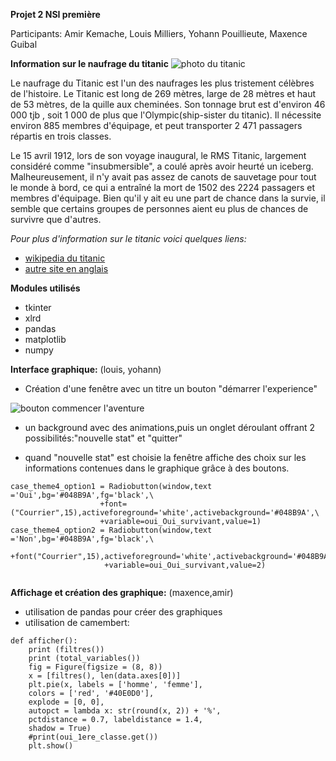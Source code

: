 __Projet 2 NSI première__
                                                          
                                                        
Participants: Amir Kemache, Louis Milliers, Yohann Pouillieute, Maxence Guibal
                                                       
                                                       
__Information sur le naufrage du titanic__
![photo du titanic](http://c.files.bbci.co.uk/1C60/production/_118046270_gettyimages-877330410.jpg)

Le naufrage du Titanic est l'un des naufrages les plus tristement célèbres de l'histoire. 
Le Titanic est long de 269 mètres, large de 28 mètres et haut de 53 mètres, de la quille aux cheminées. Son tonnage brut est d'environ 46 000 tjb , soit 1 000 de plus que l'Olympic(ship-sister du titanic). Il nécessite environ 885 membres d'équipage, et peut transporter 2 471 passagers répartis en trois classes. 

Le 15 avril 1912, lors de son voyage inaugural, le RMS Titanic, largement considéré comme "insubmersible", a coulé après avoir heurté un iceberg. Malheureusement, il n'y avait pas assez de canots de sauvetage pour tout le monde à bord, ce qui a entraîné la mort de 1502 des 2224 passagers et membres d'équipage. Bien qu'il y ait eu une part de chance dans la survie, il semble que certains groupes de personnes aient eu plus de chances de survivre que d'autres.  

*Pour plus d'information sur le titanic voici quelques liens:*
* [wikipedia du titanic](https://fr.wikipedia.org/wiki/Passagers_du_Titanic)
* [autre site en anglais](http://mashable.com/2016/04/14/titanic-survivors)


__Modules utilisés__
             
* tkinter
* xlrd
* pandas
* matplotlib
* numpy



__Interface graphique:__ (louis, yohann)


* Création d'une fenêtre avec un titre un bouton "démarrer l'experience"

![bouton commencer l'aventure](https://user-images.githubusercontent.com/91455596/154450920-27c0b2ac-292f-404f-bb2d-578d523042ad.PNG)
 
* un background avec des animations,puis un onglet déroulant offrant 2 possibilités:"nouvelle stat" et "quitter"

* quand "nouvelle stat" est choisie la fenêtre affiche des choix sur les informations contenues dans le graphique grâce à des boutons.
```
case_theme4_option1 = Radiobutton(window,text ='Oui',bg='#048B9A',fg='black',\
                    +font=("Courrier",15),activeforeground='white',activebackground='#048B9A',\
                    +variable=oui_Oui_survivant,value=1)
case_theme4_option2 = Radiobutton(window,text ='Non',bg='#048B9A',fg='black',\
                     +font("Courrier",15),activeforeground='white',activebackground='#048B9A',
                     +variable=oui_Oui_survivant,value=2)
    
 ```

__Affichage et création des graphique:__ (maxence,amir)
         
* utilisation de pandas pour créer des graphiques
* utilisation de camembert:
```
def afficher(): 
    print (filtres()) 
    print (total_variables()) 
    fig = Figure(figsize = (8, 8)) 
    x = [filtres(), len(data.axes[0])] 
    plt.pie(x, labels = ['homme', 'femme'], 
    colors = ['red', '#40E0D0'],  
    explode = [0, 0], 
    autopct = lambda x: str(round(x, 2)) + '%',  
    pctdistance = 0.7, labeldistance = 1.4,  
    shadow = True)  
    #print(oui_1ere_classe.get()) 
    plt.show()    
```








